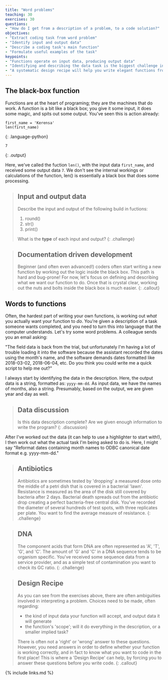 ```yaml
---
title: "Word problems"
teaching: 30
exercises: 30
questions:
- "How do I get from a description of a problem, to a code solution?"
objectives:
- "Extract coding task from word problem"
- "Identify input and output data"
- "Describe a coding task's main function"
- "Formulate useful examples of the task"
keypoints:
- "Functions operate on input data, producing output data"
- "Identifying and describing the data task is the biggest challenge in writing functions"
- "A systematic design recipe will help you write elegant functions from the get-go!"
---
```


## The black-box function

Functions are at the heart of programing; they are the machines that do work. A function is a bit like a black box; you give it some input, it does some magic, and spits out some output. You've seen this is action already:

~~~
first_name = 'Kerensa'
len(first_name)
~~~
{: .language-python}

~~~
7
~~~
{: .output}

Here, we've called the fuction `len()`, with the input data `first_name`, and received some output data `7`. We don't see the internal workings or calculations of the function, len() is essentially a black box that does some processing.

> ## Input and output data
> Describe the input and output of the following build in fuctions:
> 1. round()
> 2. str()
> 3. print() 
>
> What is the **type** of each input and output?
{: .challenge}


> ## Documentation driven development
> Beginner (and often even advanced!) coders often start writing a new function by working out the logic inside
> the black box. This path is hard and bug-prone! For now, let's focus on defining and describing what we want
> our function to do. Once that is crystal clear, working out the nuts and bolts inside the black box is much
> easier.
{: .callout}

## Words to functions

Often, the hardest part of writing your own functions, is working out *what* you actually want your function to *do*. You're given a description of a task someone wants completed, and you need to turn this into language that the computer understands. Let's try some word problems. A colleague sends you an email asking:

"The field data is back from the trial, but unfortunately I'm having a lot of trouble loading it into the software because the assistant recorded the dates using the month's name, and the software demands dates formatted like 2018-03-02, 2018-06-04, etc. Do you think you could write me a quick script to help me out?" 

I always start by identifying the data in the description. Here, the output data is a string, formatted as: `yyyy-mm-dd`. As input data, we have the names of months, also a string. Presumably, based on the output, we are given year and day as well.

> ## Data discussion
> Is this data description complete?
> Are we given enough information to write the program?
{: .discussion} 

After I've worked out the data (it can help to use a highlighter to start with!), I then work out what the actual task I'm being asked to do is. Here, I might say "Reformat dates containing month names to ODBC canonical date format e.g. yyyy-mm-dd."

> ## Antibiotics
> 
> Antibiotics are sometimes tested by 'dropping' a measured dose onto the middle of a petri dish that is 
> covered in a bacterial 'lawn'. Resistance is measured as the area of the disk still covered by bacteria 
> after 2 days. Bacterial death spreads out from the antibiotic drop creating a perfect bacteria-free central 
> disk. You've recorded the diameter of several hundreds of test spots, with three replicates per plate. You want to find 
> the average measure of resistance. 
{: .challenge}

> ## DNA
>
> The component acids that form DNA are often represented as 'A', 'T', 'G', and 'C'. The amount of 'G' and 'C' in 
> a DNA sequence tends to be organism specific. You've received some sequence data from a service provider,
> and as a simple test of contamination you want to check its GC ratio.
{: .challenge}

> ## Design Recipe
> As you can see from the exercises above, there are often ambiguities involved in interpreting a problem. 
> Choices need to be made, often regarding:
> * the kind of input data your function will accept, and output data it will generate
> * the function's 'scope'; will it do everything in the description, or a smaller implied task?
>
> There is often not a 'right' or 'wrong' answer to these questions. However, you need answers in order to 
> define whether your function is working correctly, and in fact to know what you want to code in the first 
> place!
> This is where a 'Design Recipe' can help, by forcing you to answer these questions before you write code.
{: .callout}

{% include links.md %}

